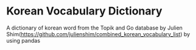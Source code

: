 # Korean Vocabulary Dictionary 
A dictionary of korean word from the Topik and Go database by Julien Shim(https://github.com/julienshim/combined_korean_vocabulary_list) by using pandas
